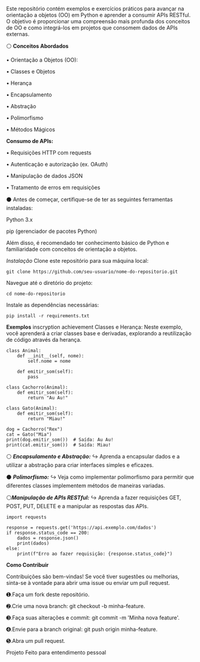 Este repositório contém exemplos e exercícios práticos para avançar na orientação a objetos (OO) em Python e aprender a consumir APIs RESTful. O objetivo é proporcionar uma compreensão mais profunda dos conceitos de OO e como integrá-los em projetos que consomem dados de APIs externas.

⚪ **Conceitos Abordados**

• Orientação a Objetos (OO):

• Classes e Objetos

• Herança

• Encapsulamento

• Abstração

• Polimorfismo

• Métodos Mágicos

**Consumo de APIs:**

• Requisições HTTP com requests

• Autenticação e autorização (ex. OAuth)

• Manipulação de dados JSON

• Tratamento de erros em requisições

⚫ Antes de começar, certifique-se de ter as seguintes ferramentas instaladas:

Python 3.x

pip (gerenciador de pacotes Python)

Além disso, é recomendado ter conhecimento básico de Python e familiaridade com conceitos de orientação a objetos.

*Instalação*
Clone este repositório para sua máquina local:

```git clone https://github.com/seu-usuario/nome-do-repositorio.git```

Navegue até o diretório do projeto:

```cd nome-do-repositorio```

Instale as dependências necessárias:

```pip install -r requirements.txt```

**Exemplos**
inscryption achievement
Classes e Herança:
Neste exemplo, você aprenderá a criar classes base e derivadas, explorando a reutilização de código através da herança.
```
class Animal:
    def __init__(self, nome):
        self.nome = nome

    def emitir_som(self):
        pass

class Cachorro(Animal):
    def emitir_som(self):
        return "Au Au!"

class Gato(Animal):
    def emitir_som(self):
        return "Miau!"

dog = Cachorro("Rex")
cat = Gato("Mia")
print(dog.emitir_som())  # Saída: Au Au!
print(cat.emitir_som())  # Saída: Miau!
```
⚪ ***Encapsulamento e Abstração:***
 ↪︎ Aprenda a encapsular dados e a utilizar a abstração para criar interfaces simples e eficazes.

⚫ ***Polimorfismo:***
 ↪︎ Veja como implementar polimorfismo para permitir que diferentes classes implementem métodos de maneiras variadas.

⚪***Manipulação de APIs RESTful:***
 ↪︎ Aprenda a fazer requisições GET, POST, PUT, DELETE e a manipular as respostas das APIs.

```
import requests

response = requests.get('https://api.exemplo.com/dados')
if response.status_code == 200:
    dados = response.json()
    print(dados)
else:
    print(f"Erro ao fazer requisição: {response.status_code}")
```

****Como Contribuir****

Contribuições são bem-vindas! Se você tiver sugestões ou melhorias, sinta-se à vontade para abrir uma issue ou enviar um pull request.

➊.Faça um fork deste repositório.

➋.Crie uma nova branch: git checkout -b minha-feature.

➌.Faça suas alterações e commit: git commit -m 'Minha nova feature'.

➍.Envie para a branch original: git push origin minha-feature.

➎.Abra um pull request.

Projeto Feito para entendimento pessoal

